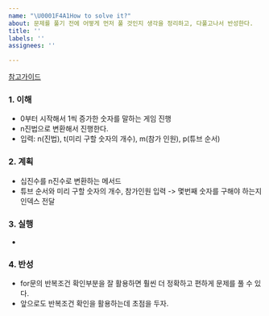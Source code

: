 ```yaml
---
name: "\U0001F4A1How to solve it?"
about: 문제를 풀기 전에 어떻게 먼저 풀 것인지 생각을 정리하고, 다풀고나서 반성한다.
title: ''
labels: ''
assignees: ''

---
```


[참고가이드](https://megaptera.notion.site/6-5f9b4105eb0748fd8f8baa631d92d6ea)

### 1. 이해
- 0부터 시작해서 1씩 증가한 숫자를 말하는 게임 진행
- n진법으로 변환해서 진행한다.
- 입력: n(진법), t(미리 구할 숫자의 개수), m(참가 인원), p(튜브 순서) 

### 2. 계획
- 십진수를 n진수로 변환하는 메서드
- 튜브 순서와 미리 구할 숫자의 개수, 참가인원 입력 -> 몇번째 숫자를 구해야 하는지 인덱스 전달

### 3. 실행
- 

### 4. 반성
- for문의 반복조건 확인부분을 잘 활용하면 훨씬 더 정확하고 편하게 문제를 풀 수 있다.
- 앞으로도 반복조건 확인을 활용하는데 초점을 두자.
